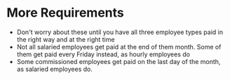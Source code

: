 # More Requirements
- Don't worry about these until you have all three employee types paid in the right way and at the right time
- Not all salaried employees get paid at the end of them month.  Some of them get paid every Friday instead, as hourly employees do
- Some commissioned employees get paid on the last day of the month, as salaried employees do.

